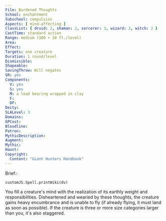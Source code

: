 ```yaml
---
File: Burdened Thoughts
School: enchantment
Subschool: compulsion
Aspects: [ mind-affecting ]
ClassList: { druid: 2, shaman: 2, sorcerer: 3, wizard: 3, witch: 2 }
CastTime: standard action
Range: medium (100 + 10 ft./level)
Area: 
Effect: 
Targets: one creature
Duration: 1 round/level
Dismissible: 
Shapeable: 
SavingThrow: Will negates
SR: yes
Components:
  V: yes
  S: yes
  M: a lead bearing wrapped in clay
  F: 
  DF: 
Deity: 
SLALevel: 3
Domains: 
GPCost: 
Bloodline: 
Patron: 
MythicDescription: 
Augment: 
Mythic: 
Haunt: 
Copyright:
  Content: "Giant Hunters Handbook"
---
```

Brief:: 

```dataviewjs
customJS.Spell.printWiki(dv)
```

You fill a creature's mind with the realization of its earthly weight and responsibilities. Disheartened and wearied by these thoughts, the creature gains heavy encumbrance and is unable to fly (if already flying, it must land as soon as possible). If the creature is three or more size categories larger than you, it's also staggered.

